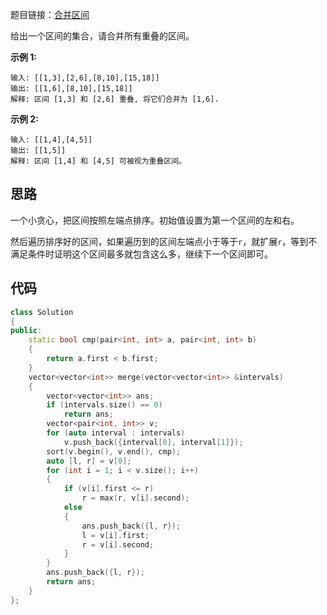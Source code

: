题目链接：[合并区间](https://leetcode-cn.com/problems/merge-intervals/)

给出一个区间的集合，请合并所有重叠的区间。

**示例 1:**

```
输入: [[1,3],[2,6],[8,10],[15,18]]
输出: [[1,6],[8,10],[15,18]]
解释: 区间 [1,3] 和 [2,6] 重叠, 将它们合并为 [1,6].
```

**示例 2:**

```
输入: [[1,4],[4,5]]
输出: [[1,5]]
解释: 区间 [1,4] 和 [4,5] 可被视为重叠区间。
```

## 思路

一个小贪心，把区间按照左端点排序。初始值设置为第一个区间的左和右。

然后遍历排序好的区间，如果遍历到的区间左端点小于等于`r`，就扩展`r`，等到不满足条件时证明这个区间最多就包含这么多，继续下一个区间即可。

## 代码

```cpp
class Solution
{
public:
    static bool cmp(pair<int, int> a, pair<int, int> b)
    {
        return a.first < b.first;
    }
    vector<vector<int>> merge(vector<vector<int>> &intervals)
    {
        vector<vector<int>> ans;
        if (intervals.size() == 0)
            return ans;
        vector<pair<int, int>> v;
        for (auto interval : intervals)
            v.push_back({interval[0], interval[1]});
        sort(v.begin(), v.end(), cmp);
        auto [l, r] = v[0];
        for (int i = 1; i < v.size(); i++)
        {
            if (v[i].first <= r)
                r = max(r, v[i].second);
            else
            {
                ans.push_back({l, r});
                l = v[i].first;
                r = v[i].second;
            }
        }
        ans.push_back({l, r});
        return ans;
    }
};
```

